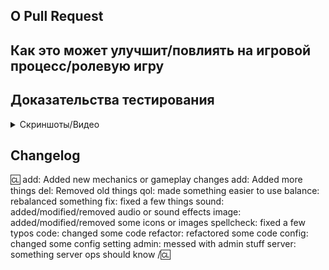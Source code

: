 <!-- Пиши **НИЖЕ** заголовков и **ВЫШЕ** комментариев, иначе это может быть невидимым. -->
<!-- You can view Contributing.MD for a detailed description of the pull request process. -->

## О Pull Request

<!-- Опишите PR. Пожалуйста, убедитесь, что каждое изменение задокументировано, иначе это может задержать проверку и даже помешать мейнтейнеру замерджит ваш PR! -->

## Как это может улучшит/повлиять на игровой процесс/ролевую игру

<!-- Пожалуйста, добавьте краткое описание того, почему, по вашему мнению, эти изменения принесут пользу игре и ролевой атмосфере сервера. Если вы не можете обосновать это словами, возможно тогда это не стоит добавлять. -->

## Доказательства тестирования

<!-- Вложите все скриншоты/видео/шаги отладки успешно работающего кода между блоками кода </summary> и </details>. -->
<!-- Нашим мапперам и спрайтерам: Публикация скриншотов контента ВНУТРИ РЕДАКТОРОВ (aseprite, PDN, SDMM и т. д.) НЕ является действительным доказательством тестирования. Пожалуйста, убедитесь, что вы скомпилировали игру и предоставили ДОКАЗАТЕЛЬСТВО того, что вы тестировали свои изменения. -->

<details>
<summary>Скриншоты/Видео</summary>
  
</details>

## Changelog

<!-- Если ваш PR изменяет аспекты игры, которые могут быть конкретно замечены игроками или администраторами, вы должны добавить changelog. Если ваше изменение НЕ соответствует этому описанию, удалите этот раздел. Сами строки ченджлога должны быть строго на английском. -->

:cl:
add: Added new mechanics or gameplay changes
add: Added more things
del: Removed old things
qol: made something easier to use
balance: rebalanced something
fix: fixed a few things
sound: added/modified/removed audio or sound effects
image: added/modified/removed some icons or images
spellcheck: fixed a few typos
code: changed some code
refactor: refactored some code
config: changed some config setting
admin: messed with admin stuff
server: something server ops should know
/:cl:

<!-- Оба :cl: необходимы для работы списка изменений! Вы можете поставить свое имя справа от первого :cl:, если хотите перезаписать свое имя пользователя GitHub в качестве автора в ченджлоге игры. -->
<!-- Вы можете использовать несколько одинаковых префиксов (они используются только для иконки в игре) и удалить ненужные. Несмотря на некоторые теги, ченджлоги в целом должны представлять, как изменения могут повлиять на игрока, а не краткое изложение содержания PR. -->
